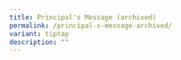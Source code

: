 ```yaml
---
title: Principal's Message (archived)
permalink: /principal-s-message-archived/
variant: tiptap
description: ""
---
```

<p></p>